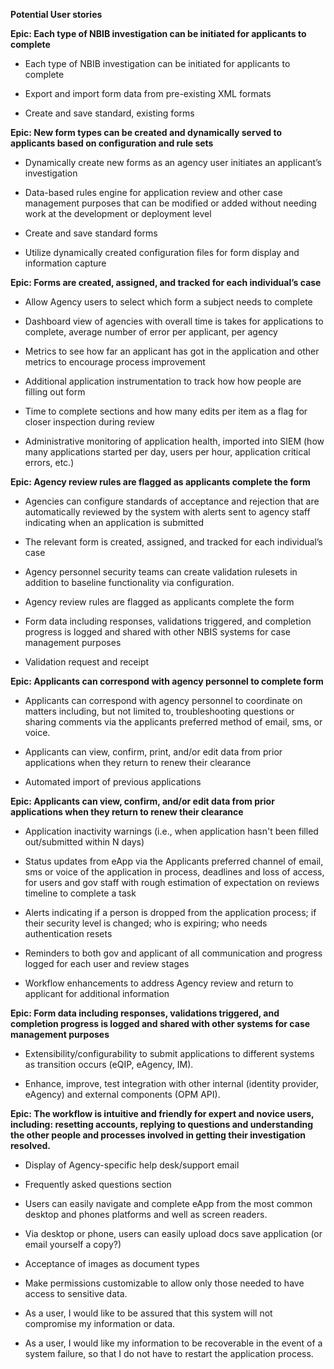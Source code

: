 **Potential User stories**

**Epic: Each type of NBIB investigation can be initiated for applicants
to complete**

  - Each type of NBIB investigation can be initiated for applicants to
    complete

  - Export and import form data from pre-existing XML formats

  - Create and save standard, existing forms

**Epic: New form types can be created and dynamically served to
applicants based on configuration and rule sets**

  - Dynamically create new forms as an agency user initiates an
    applicant’s investigation

  - Data-based rules engine for application review and other case
    management purposes that can be modified or added without needing
    work at the development or deployment level

  - Create and save standard forms

  - Utilize dynamically created configuration files for form display and
    information capture

**Epic: Forms are created, assigned, and tracked for each individual’s
case**

  - Allow Agency users to select which form a subject needs to complete

  - Dashboard view of agencies with overall time is takes for
    applications to complete, average number of error per applicant, per
    agency

  - Metrics to see how far an applicant has got in the application and
    other metrics to encourage process improvement

  - Additional application instrumentation to track how how people are
    filling out form

  - Time to complete sections and how many edits per item as a flag for
    closer inspection during review

  - Administrative monitoring of application health, imported into SIEM
    (how many applications started per day, users per hour, application
    critical errors, etc.)

**Epic: Agency review rules are flagged as applicants complete the
form**

  - Agencies can configure standards of acceptance and rejection that
    are automatically reviewed by the system with alerts sent to agency
    staff indicating when an application is submitted

  - The relevant form is created, assigned, and tracked for each
    individual’s case

  - Agency personnel security teams can create validation rulesets in
    addition to baseline functionality via configuration.

  - Agency review rules are flagged as applicants complete the form

  - Form data including responses, validations triggered, and completion
    progress is logged and shared with other NBIS systems for case
    management purposes

  - Validation request and receipt

**Epic: Applicants can correspond with agency personnel to complete
form**

  - Applicants can correspond with agency personnel to coordinate on
    matters including, but not limited to, troubleshooting questions or
    sharing comments via the applicants preferred method of email, sms,
    or voice.

  - Applicants can view, confirm, print, and/or edit data from prior
    applications when they return to renew their clearance

  - Automated import of previous applications

**Epic: Applicants can view, confirm, and/or edit data from prior
applications when they return to renew their clearance**

  - Application inactivity warnings (i.e., when application hasn't been
    filled out/submitted within N days)

  - Status updates from eApp via the Applicants preferred channel of
    email, sms or voice of the application in process, deadlines and
    loss of access, for users and gov staff with rough estimation of
    expectation on reviews timeline to complete a task

  - Alerts indicating if a person is dropped from the application
    process; if their security level is changed; who is expiring; who
    needs authentication resets

  - Reminders to both gov and applicant of all communication and
    progress logged for each user and review stages

  - Workflow enhancements to address Agency review and return to
    applicant for additional information

**Epic: Form data including responses, validations triggered, and
completion progress is logged and shared with other systems for case
management purposes**

  - Extensibility/configurability to submit applications to different
    systems as transition occurs (eQIP, eAgency, IM).

  - Enhance, improve, test integration with other internal (identity
    provider, eAgency) and external components (OPM API).

**Epic: The workflow is intuitive and friendly for expert and novice
users, including: resetting accounts, replying to questions and
understanding the other people and processes involved in getting their
investigation resolved.**

  - Display of Agency-specific help desk/support email

  - Frequently asked questions section

  - Users can easily navigate and complete eApp from the most common
    desktop and phones platforms and well as screen readers.

  - Via desktop or phone, users can easily upload docs save application
    (or email yourself a copy?)

  - Acceptance of images as document types

  - Make permissions customizable to allow only those needed to have
    access to sensitive data.

  - As a user, I would like to be assured that this system will not
    compromise my information or data.

  - As a user, I would like my information to be recoverable in the
    event of a system failure, so that I do not have to restart the
    application process.
